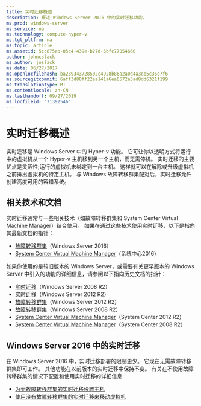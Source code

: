 ```yaml
---
title: 实时迁移概述
description: 概述 Windows Server 2016 中的实时迁移功能。
ms.prod: windows-server
ms.service: na
ms.technology: compute-hyper-v
ms.tgt_pltfrm: na
ms.topic: article
ms.assetid: 5cc875ab-05c4-439e-b27d-6bfc77054660
author: johncslack
ms.author: joslack
ms.date: 06/27/2017
ms.openlocfilehash: ba239343728502c4928b86a2a0d4a3db5c36e7f6
ms.sourcegitcommit: 6aff3d88ff22ea141a6ea6572a5ad8dd6321f199
ms.translationtype: MT
ms.contentlocale: zh-CN
ms.lasthandoff: 09/27/2019
ms.locfileid: "71392546"
---
```

# <a name="live-migration-overview"></a>实时迁移概述

实时迁移是 Windows Server 中的 Hyper-v 功能。  它可让你以透明方式将运行中的虚拟机从一个 Hyper-v 主机移到另一个主机，而无需停机。  实时迁移的主要优点是灵活性;运行的虚拟机未绑定到一台主机。  这样就可以在解除或升级虚拟机之前排出虚拟机的特定主机。  与 Windows 故障转移群集配对后，实时迁移允许创建高度可用的容错系统。 

## <a name="related-technologies-and-documentation"></a>相关技术和文档

实时迁移通常与一些相关技术（如故障转移群集和 System Center Virtual Machine Manager）结合使用。  如果在通过这些技术使用实时迁移，以下是指向其最新文档的指针：
* [故障转移群集](../../../failover-clustering/failover-clustering-overview.md)（Windows Server 2016） 
* [System Center Virtual Machine Manager](https://docs.microsoft.com/system-center/vmm/)（系统中心2016） 

如果你使用的是较旧版本的 Windows Server，或需要有关更早版本的 Windows Server 中引入的功能的详细信息，请参阅以下指向历史文档的指针： 
* [实时迁移](https://technet.microsoft.com/library/ee815293(v=ws.10).aspx)（Windows Server 2008 R2）  
* [实时迁移](https://technet.microsoft.com/library/hh831435(v=ws.11).aspx)（Windows Server 2012 R2） 
* [故障转移群集](https://technet.microsoft.com/library/hh831579(v=ws.11).aspx)（Windows Server 2012 R2）
* [故障转移群集](https://technet.microsoft.com/library/ff182338(v=ws.10).aspx)（Windows Server 2008 R2）
* [System Center Virtual Machine Manager](https://technet.microsoft.com/library/gg610610.aspx)（System Center 2012 R2）
* [System Center Virtual Machine Manager](https://technet.microsoft.com/library/cc917964.aspx)（System Center 2008 R2）

## <a name="live-migration-in-windows-server-2016"></a>Windows Server 2016 中的实时迁移

在 Windows Server 2016 中，实时迁移部署的限制更少。  它现在无需故障转移群集即可工作。  其他功能在以前版本的实时迁移中保持不变。  有关在不使用故障转移群集的情况下配置和使用实时迁移的详细信息： 
* [为无故障转移群集的实时迁移设置主机](../deploy/set-up-hosts-for-live-migration-without-failover-clustering.md)
* [使用没有故障转移群集的实时迁移来移动虚拟机](use-live-migration-without-failover-clustering-to-move-a-virtual-machine.md)